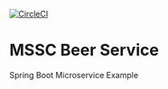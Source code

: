 [![CircleCI](https://dl.circleci.com/status-badge/img/circleci/Qj7G5uy8d8oXxnjq4Bhwz9/VWebAtf8zXMPAmHHYaMkrA/tree/main.svg?style=svg)](https://dl.circleci.com/status-badge/redirect/circleci/Qj7G5uy8d8oXxnjq4Bhwz9/VWebAtf8zXMPAmHHYaMkrA/tree/main)
# MSSC Beer Service

Spring Boot Microservice Example